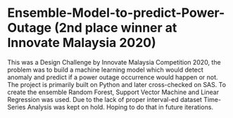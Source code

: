 # Ensemble-Model-to-predict-Power-Outage (2nd place winner at Innovate Malaysia 2020)
This was a Design Challenge by Innovate Malaysia Competition 2020, the problem was to build a machine learning model which would detect anomaly and predict if a power outage occurrence would happen or not. The project is primarily built on Python and later cross-checked on SAS. To create the ensemble  Random Forest, Support Vector Machine and Linear Regression was used. Due to the lack of proper interval-ed dataset Time-Series Analysis was kept on hold. Hoping to do that in future iterations.  
